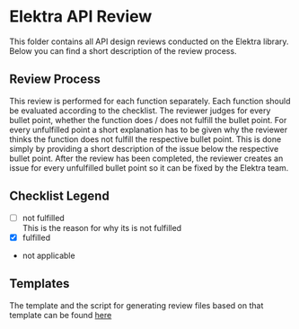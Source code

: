 # Elektra API Review
This folder contains all API design reviews conducted on the Elektra library.
Below you can find a short description of the review process.

## Review Process
This review is performed for each function separately. Each function should be 
evaluated according to the checklist. The reviewer judges for every bullet 
point, whether the function does / does not fulfill the bullet point. For 
every unfulfilled point a short explanation has to be given why the reviewer 
thinks the function does not fulfill the respective bullet point. This is done 
simply by providing a short description of the issue below the respective 
bullet point. After the review has been completed, the reviewer creates an 
issue for every unfulfilled bullet point so it can be fixed by the Elektra team.

## Checklist Legend

- [ ] not fulfilled  
      This is the reason for why its is not fulfilled
- [x] fulfilled
- not applicable


## Templates
The template and the script for generating review files based on that template 
can be found [here](/scripts/api_review/README.md)